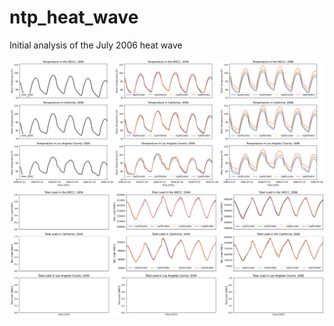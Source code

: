 # ntp_heat_wave
Initial analysis of the July 2006 heat wave

![Temperature_Plot](plots/Heat_Wave_Temperature_Time_Series.png)
![Load_Plot](plots/Heat_Wave_Load_Time_Series.png)